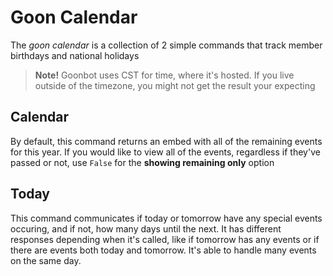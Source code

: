 # Goon Calendar
The *goon calendar* is a collection of 2 simple commands that track member birthdays and national holidays

> **Note!** Goonbot uses CST for time, where it's hosted. If you live outside of the timezone, you might not get the result your expecting

## Calendar
By default, this command returns an embed with all of the remaining events for this year. If you would like to view all of the events, regardless if they've passed or not, use `False` for the **showing remaining only** option

## Today
This command communicates if today or tomorrow have any special events occuring, and if not, how many days until the next. It has different responses depending when it's called, like if tomorrow has any events or if there are events both today and tomorrow. It's able to handle many events on the same day.